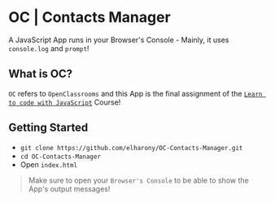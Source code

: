 # OC | Contacts Manager
A JavaScript App runs in your Browser's Console - Mainly, it uses `console.log` and `prompt`!

## What is OC?
`OC` refers to `OpenClassrooms` and this App is the final assignment of the [`Learn to code with JavaScript`](https://openclassrooms.com/en/courses/3523231-learn-to-code-with-javascript) Course!

## Getting Started
- `git clone https://github.com/elharony/OC-Contacts-Manager.git`
- `cd OC-Contacts-Manager`
- Open `index.html`

> Make sure to open your `Browser's Console` to be able to show the App's output messages! 